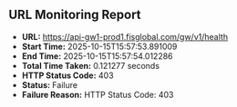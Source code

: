 ## URL Monitoring Report

- **URL:** https://api-gw1-prod1.fisglobal.com/gw/v1/health
- **Start Time:** 2025-10-15T15:57:53.891009
- **End Time:** 2025-10-15T15:57:54.012286
- **Total Time Taken:** 0.121277 seconds
- **HTTP Status Code:** 403
- **Status:** Failure
- **Failure Reason:** HTTP Status Code: 403
